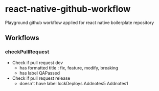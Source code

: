 # react-native-github-workflow
Playground github workflow applied for react native boilerplate repository

## Workflows
### checkPullRequest
- Check if pull request dev
  - has formatted title : fix, feature, modify, breaking
  - has label QAPassed
- Check if pull request release
  - doesn't have label lockDeploys
Addnotes5
Addnotes1